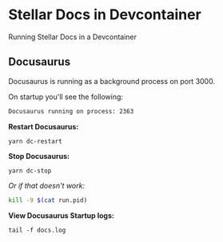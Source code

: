 # Stellar Docs in Devcontainer

Running Stellar Docs in a Devcontainer

## Docusaurus

Docusaurus is running as a background process on port 3000.

On startup you'll see the following:

```bash
Docusaurus running on process: 2363
```

**Restart Docusaurus:**

```
yarn dc-restart
```

**Stop Docusaurus:**

```
yarn dc-stop
```

_Or if that doesn't work:_

```bash
kill -9 $(cat run.pid)
```

**View Docusaurus Startup logs:**

```
tail -f docs.log
```


